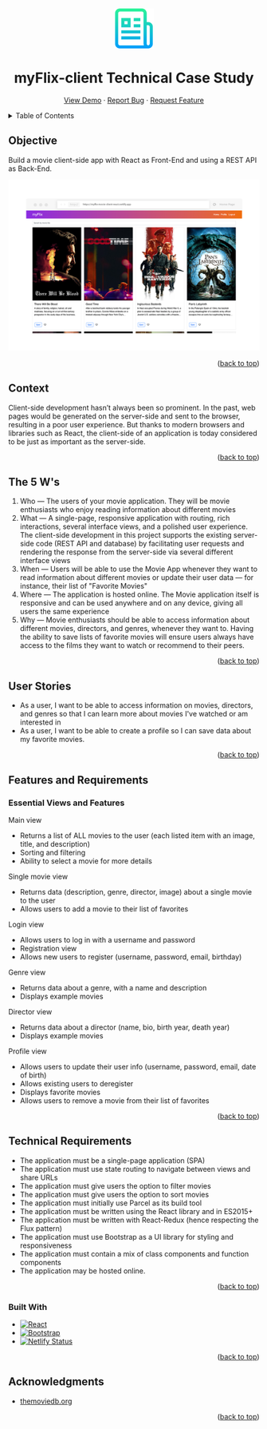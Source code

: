 <a name="readme-top"></a>

<!-- PROJECT LOGO -->
<br />
<div align="center">
  <a href="https://github.com/rmoise/simple-js-app">
    <img src="img/logo-readme.png" alt="Logo" width="80" height="80">
  </a>

  <h1 align="center">myFlix-client Technical Case Study</h1>

  <p align="center">
    <a href="https://myflix-movie-client-react.netlify.app/">View Demo</a>
    ·
    <a href="https://github.com/rmoise/myFlix-client/issues">Report Bug</a>
    ·
    <a href="https://github.com/rmoise/myFlix-client/issues">Request Feature</a>
  </p>
</div>

<!-- TABLE OF CONTENTS -->
<details>
  <summary>Table of Contents</summary>
  <ol>
    <li>
      <a href="#objective">Objective</a>
      <ul>
        <li><a href="#context">Context</a></li>
      </ul>
    </li>
    <li><a href="#the-5-ws">The 5 Ws</a></li>
       <li><a href="#user-stories">User Stories</a></li>
        <li><a href="#features-and-requirements">Features and Requirements</a></li>
        <ul>
        <li><a href="#essential-views-and-features">Essential Views and Features</a>
    </li>
    </ul>
     <li><a href="#technical-requirements">Technical Requirements</a>
    <li><a href="#built-with">Built With</a></li>
     <li><a href="#acknowledgments">Acknowledgments</a></li>
  </ol>
</details>

## Objective

Build a movie client-side app with React as Front-End and using a REST API as Back-End.

[![myFlix client screenshot][product-screenshot]](https://myflix-movie-client-react.netlify.app/)

<p align="right">(<a href="#readme-top">back to top</a>)</p>

## Context

Client-side development hasn’t always been so prominent. In the past, web pages would be generated on the server-side and sent to the browser, resulting in a poor user experience. But thanks to modern browsers and libraries such as React, the client-side of an application is today considered to be just as important as the server-side.

<p align="right">(<a href="#readme-top">back to top</a>)</p>

## The 5 W's

1. Who — The users of your movie application. They will be movie enthusiasts who enjoy reading information about different movies
2. What — A single-page, responsive application with routing, rich interactions, several interface views, and a polished user experience. The client-side development in this project supports the existing server-side code (REST API and database) by facilitating user requests and rendering the response from the server-side via several different interface views
3. When — Users will be able to use the Movie App whenever they want to read information about different movies or update their user data — for instance, their list of "Favorite Movies"
4. Where — The application is hosted online. The Movie application itself is responsive and can be used anywhere and on any device, giving all users the same experience
5. Why — Movie enthusiasts should be able to access information about different movies, directors, and genres, whenever they want to. Having the ability to save lists of favorite movies will ensure users always have access to the films they want to watch or recommend to their peers.

<p align="right">(<a href="#readme-top">back to top</a>)</p>

## User Stories

- As a user, I want to be able to access information on movies, directors, and genres so that I can learn more about movies I've watched or am interested in
- As a user, I want to be able to create a profile so I can save data about my favorite movies.

<p align="right">(<a href="#readme-top">back to top</a>)</p>

## Features and Requirements
### Essential Views and Features

Main view

- Returns a list of ALL movies to the user (each listed item with an image, title, and description)
- Sorting and filtering
- Ability to select a movie for more details

Single movie view

- Returns data (description, genre, director, image) about a single movie to the user
- Allows users to add a movie to their list of favorites

Login view

- Allows users to log in with a username and password
- Registration view
- Allows new users to register (username, password, email, birthday)

Genre view

- Returns data about a genre, with a name and description
- Displays example movies

Director view

- Returns data about a director (name, bio, birth year, death year)
- Displays example movies

Profile view

- Allows users to update their user info (username, password, email, date of birth)
- Allows existing users to deregister
- Displays favorite movies
- Allows users to remove a movie from their list of favorites

<p align="right">(<a href="#readme-top">back to top</a>)</p>

## Technical Requirements

- The application must be a single-page application (SPA)
- The application must use state routing to navigate between views and share URLs
- The application must give users the option to filter movies
- The application must give users the option to sort movies
- The application must initially use Parcel as its build tool
- The application must be written using the React library and in ES2015+
- The application must be written with React-Redux (hence respecting the Flux pattern)
- The application must use Bootstrap as a UI library for styling and responsiveness
- The application must contain a mix of class components and function components
- The application may be hosted online.

<p align="right">(<a href="#readme-top">back to top</a>)</p>

### Built With

<!-- prettier-ignore -->
* [![React][react.org]][react-url]
* [![Bootstrap][bootstrap.com]][bootstrap-url]
* [![Netlify Status](https://api.netlify.com/api/v1/badges/974b109e-2090-4460-9490-350a84f313f9/deploy-status)](https://app.netlify.com/sites/myflix-movie-client-react/deploys)

<p align="right">(<a href="#readme-top">back to top</a>)</p>

## Acknowledgments

<!-- prettier-ignore -->
* [themoviedb.org](https://www.themoviedb.org/)

<p align="right">(<a href="#readme-top">back to top</a>)</p>

<!-- MARKDOWN LINKS & IMAGES -->
<!-- https://www.markdownguide.org/basic-syntax/#reference-style-links -->

[react.org]: https://img.shields.io/badge/React-20232A?style=for-the-badge&logo=react&logoColor=61DAFB
[react-url]: https://reactjs.org
[bootstrap.com]: https://img.shields.io/badge/Bootstrap-563D7C?style=for-the-badge&logo=bootstrap&logoColor=white
[bootstrap-url]: https://getbootstrap.com
[product-screenshot]: img/myFlix-screenshot.png
